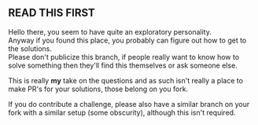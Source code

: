 ## READ THIS FIRST

Hello there, you seem to have quite an exploratory personality.  
Anyway if you found this place, you probably can figure out how to get to the solutions.  
Please don't publicize this branch, if people really want to know how to solve something then they'll find this themselves or ask someone else.

This is really **my** take on the questions and as such isn't really a place to make PR's for your solutions, those belong on you fork.

If you do contribute a challenge, please also have a similar branch on your fork with a similar setup (some obscurity), although this isn't required.
